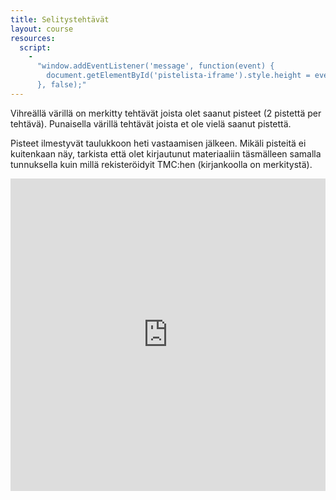 ```yaml
---
title: Selitystehtävät
layout: course
resources:
  script:
    - 
      "window.addEventListener('message', function(event) {
        document.getElementById('pistelista-iframe').style.height = event.data + 'px';
      }, false);"
---
```

<p>Vihreällä värillä on merkitty tehtävät joista olet saanut pisteet (2 pistettä per tehtävä). Punaisella värillä tehtävät joista et ole vielä saanut pistettä.</p>
<p>Pisteet ilmestyvät taulukkoon heti vastaamisen jälkeen. Mikäli pisteitä ei kuitenkaan näy, tarkista että olet kirjautunut materiaaliin täsmälleen samalla tunnuksella kuin millä rekisteröidyit TMC:hen (kirjankoolla on merkitystä).</p>
<iframe id="pistelista-iframe" src="http://josalmi.users.cs.helsinki.fi/tmc/selitys.php" style="width:100%;height:500px;border:0px;"></iframe>

